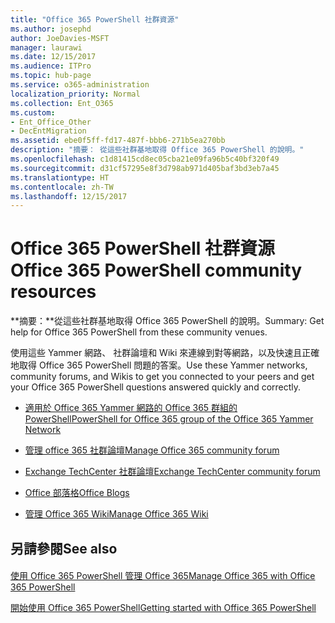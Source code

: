 ```yaml
---
title: "Office 365 PowerShell 社群資源"
ms.author: josephd
author: JoeDavies-MSFT
manager: laurawi
ms.date: 12/15/2017
ms.audience: ITPro
ms.topic: hub-page
ms.service: o365-administration
localization_priority: Normal
ms.collection: Ent_O365
ms.custom:
- Ent_Office_Other
- DecEntMigration
ms.assetid: ebe0f5ff-fd17-487f-bbb6-271b5ea270bb
description: "摘要： 從這些社群基地取得 Office 365 PowerShell 的說明。"
ms.openlocfilehash: c1d81415cd8ec05cba21e09fa96b5c40bf320f49
ms.sourcegitcommit: d31cf57295e8f3d798ab971d405baf3bd3eb7a45
ms.translationtype: HT
ms.contentlocale: zh-TW
ms.lasthandoff: 12/15/2017
---
```

# <a name="office-365-powershell-community-resources"></a><span data-ttu-id="7cc16-103">Office 365 PowerShell 社群資源</span><span class="sxs-lookup"><span data-stu-id="7cc16-103">Office 365 PowerShell community resources</span></span>

 <span data-ttu-id="7cc16-104">**摘要：**從這些社群基地取得 Office 365 PowerShell 的說明。</span><span class="sxs-lookup"><span data-stu-id="7cc16-104">Summary: Get help for Office 365 PowerShell from these community venues.</span></span>
  
<span data-ttu-id="7cc16-105">使用這些 Yammer 網路、 社群論壇和 Wiki 來連線到對等網路，以及快速且正確地取得 Office 365 PowerShell 問題的答案。</span><span class="sxs-lookup"><span data-stu-id="7cc16-105">Use these Yammer networks, community forums, and Wikis to get you connected to your peers and get your Office 365 PowerShell questions answered quickly and correctly.</span></span> 
  
- [<span data-ttu-id="7cc16-106">適用於 Office 365 Yammer 網路的 Office 365 群組的 PowerShell</span><span class="sxs-lookup"><span data-stu-id="7cc16-106">PowerShell for Office 365 group of the Office 365 Yammer Network</span></span>](https://www.yammer.com/itpronetwork/#/threads/inGroup?type=in_group&amp;feedId=4632269)
    
- <span data-ttu-id="7cc16-107">[管理 office 365 社群論壇]((https://community.office365.com/zh-TW/f/148.aspx))</span><span class="sxs-lookup"><span data-stu-id="7cc16-107">[Manage Office 365 community forum]((https://community.office365.com/zh-TW/f/148.aspx))</span></span>
    
- [<span data-ttu-id="7cc16-108">Exchange TechCenter 社群論壇</span><span class="sxs-lookup"><span data-stu-id="7cc16-108">Exchange TechCenter community forum</span></span>](https://social.technet.microsoft.com/Forums/exchange/en-US/home?forum=exchangesvrgeneral)
    
- <span data-ttu-id="7cc16-109">[Office 部落格]((https://blogs.office.com/))</span><span class="sxs-lookup"><span data-stu-id="7cc16-109">[Office Blogs]((https://blogs.office.com/))</span></span>
    
- <span data-ttu-id="7cc16-110">[管理 Office 365 Wiki]((https://community.office365.com/zh-TW/w/manage/default.aspx))</span><span class="sxs-lookup"><span data-stu-id="7cc16-110">[Manage Office 365 Wiki]((https://community.office365.com/zh-TW/w/manage/default.aspx))</span></span>
    
## <a name="see-also"></a><span data-ttu-id="7cc16-111">另請參閱</span><span class="sxs-lookup"><span data-stu-id="7cc16-111">See also</span></span>

#### 

[<span data-ttu-id="7cc16-112">使用 Office 365 PowerShell 管理 Office 365</span><span class="sxs-lookup"><span data-stu-id="7cc16-112">Manage Office 365 with Office 365 PowerShell</span></span>](manage-office-365-with-office-365-powershell.md)
  
[<span data-ttu-id="7cc16-113">開始使用 Office 365 PowerShell</span><span class="sxs-lookup"><span data-stu-id="7cc16-113">Getting started with Office 365 PowerShell</span></span>](getting-started-with-office-365-powershell.md)

